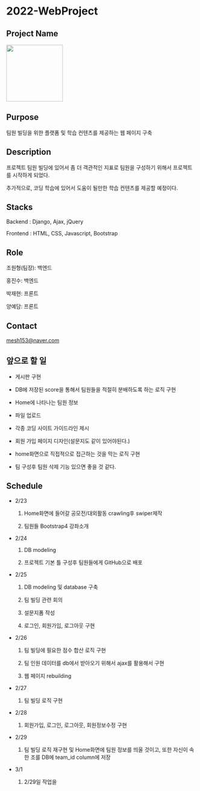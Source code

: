 # 2022-WebProject


## Project Name
<img src="https://github.com/JoWonHyeung/webproject/blob/main/djangoProject/project/staticfiles/img/logo.png"  width="150" height="150"/>


## Purpose
팀원 빌딩을 위한 플랫폼 및 학습 컨텐츠를 제공하는 웹 페이지 구축


## Description
프로젝트 팀원 빌딩에 있어서 좀 더 객관적인 지표로 팀원을 구성하기 위해서 프로젝트를 시작하게 되었다. 

추가적으로, 코딩 학습에 있어서 도움이 될만한 학습 컨텐츠를 제공할 예정이다.

## Stacks

Backend : Django, Ajax, jQuery

Frontend : HTML, CSS, Javascript, Bootstrap


## Role
조원형(팀장): 백엔드

홍진수: 백엔드

박재현: 프론트

양예담: 프론트


## Contact

mesh153@naver.com

## 앞으로 할 일

- 게시판 구현

- DB에 저장된 score을 통해서 팀원들을 적절히 분배하도록 하는 로직 구현

- Home에 나타나는 팀원 정보  

- 파일 업로드

- 각종 코딩 사이트 가이드라인 제시

- 회원 가입 페이지 디자인(설문지도 같이 있어야된다.)

- home화면으로 직접적으로 접근하는 것을 막는 로직 구현

- 팀 구성후 팀원 삭제 기능 있으면 좋을 것 같다.

## Schedule

- 2/23
  1. Home화면에 들어갈 공모전/대외활동 crawling후 swiper제작  
  
  2. 팀원들 Bootstrap4 강좌소개

- 2/24
  1. DB modeling 

  2. 프로젝트 기본 틀 구성후 팀원들에게 GitHub으로 배포

- 2/25
  1. DB modeling 및 database 구축

  2. 팀 빌딩 관련 회의

  3. 설문지폼 작성
  
  4. 로그인, 회원가입, 로그아웃 구현

- 2/26
   1. 팀 빌딩에 필요한 점수 합산 로직 구현
   
   2. 팀 인원 데이터를 db에서 받아오기 위해서 ajax를 활용해서 구현
   
   3. 웹 페이지 rebuilding

- 2/27
   1. 팀 빌딩 로직 구현

- 2/28
   1. 회원가입, 로그인, 로그아웃, 회원정보수정 구현
   
- 2/29
   1. 팀 빌딩 로직 재구현 및 Home화면에 팀원 정보를 띄울 것이고, 또한 자신이 속한 조를 DB에 team_id column에 
   저장
  
- 3/1 
   1. 2/29일 작업을 
   
    
 
